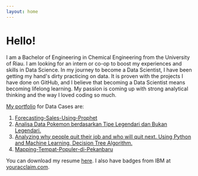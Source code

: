 ```yaml
---
layout: home
---
```

# Hello!

I am a Bachelor of Engineering in Chemical Engineering from the University of Riau. I am looking for an intern or co-op to boost my experiences and skills in Data Science. In my journey to become a Data Scientist, I have been getting my hand's dirty practicing on data. It is proven with the projects I have done on GitHub, and I believe that becoming a Data Scientist means becoming lifelong learning. My passion is coming up with strong analytical thinking and the way I loved coding so much.

[My portfolio](https://github.com/bhaskoro-muthohar/DataScienceLearning) for Data Cases are:
1. [Forecasting-Sales-Using-Prophet](https://bhaskoro-muthohar.github.io//Forecasting-Sales-Using-Prophet/)
2. [Analisa Data Pokemon berdasarkan Tipe Legendari dan Bukan Legendari.](https://www.linkedin.com/pulse/analisa-data-pokemon-berdasarkan-tipe-legendari-dan-bukan-muthohar/)
3. [Analyzing why people quit their job and who will quit next. Using Python and Machine Learning, Decision Tree Algorithm.](https://www.linkedin.com/pulse/analyzing-why-people-quit-job-who-next-using-python-machine-muthohar/)
4. [Mapping-Tempat-Populer-di-Pekanbaru](https://github.com/bhaskoro-muthohar/Mapping-Tempat-Populer-di-Pekanbaru)


You can download my resume [here](https://drive.google.com/file/d/197ExIGXfQezEPQlAX2ALMnBXTJwOIVku/view?usp=sharing). I also have badges from IBM at [youracclaim.com](https://www.youracclaim.com/users/bhaskoro-muthohar/badges).
